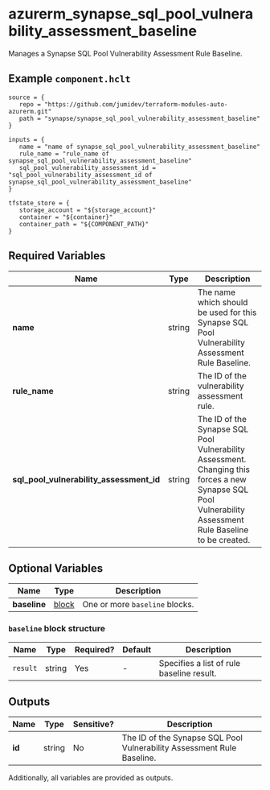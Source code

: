# azurerm_synapse_sql_pool_vulnerability_assessment_baseline

Manages a Synapse SQL Pool Vulnerability Assessment Rule Baseline.

## Example `component.hclt`

```hcl
source = {
   repo = "https://github.com/jumidev/terraform-modules-auto-azurerm.git"   
   path = "synapse/synapse_sql_pool_vulnerability_assessment_baseline"   
}

inputs = {
   name = "name of synapse_sql_pool_vulnerability_assessment_baseline"   
   rule_name = "rule_name of synapse_sql_pool_vulnerability_assessment_baseline"   
   sql_pool_vulnerability_assessment_id = "sql_pool_vulnerability_assessment_id of synapse_sql_pool_vulnerability_assessment_baseline"   
}

tfstate_store = {
   storage_account = "${storage_account}"   
   container = "${container}"   
   container_path = "${COMPONENT_PATH}"   
}

```

## Required Variables

| Name | Type |  Description |
| ---- | --------- |  ----------- |
| **name** | string |  The name which should be used for this Synapse SQL Pool Vulnerability Assessment Rule Baseline. | 
| **rule_name** | string |  The ID of the vulnerability assessment rule. | 
| **sql_pool_vulnerability_assessment_id** | string |  The ID of the Synapse SQL Pool Vulnerability Assessment. Changing this forces a new Synapse SQL Pool Vulnerability Assessment Rule Baseline to be created. | 

## Optional Variables

| Name | Type |  Description |
| ---- | --------- |  ----------- |
| **baseline** | [block](#baseline-block-structure) |  One or more `baseline` blocks. | 

### `baseline` block structure

| Name | Type | Required? | Default | Description |
| ---- | ---- | --------- | ------- | ----------- |
| `result` | string | Yes | - | Specifies a list of rule baseline result. |



## Outputs

| Name | Type | Sensitive? | Description |
| ---- | ---- | --------- | --------- |
| **id** | string | No  | The ID of the Synapse SQL Pool Vulnerability Assessment Rule Baseline. | 

Additionally, all variables are provided as outputs.
